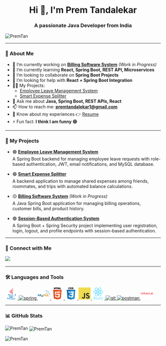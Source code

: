 <h1 align="center">Hi 👋, I'm Prem Tandalekar</h1>
<h3 align="center">A passionate Java Developer from India</h3>

<p align="left">
  <img src="https://komarev.com/ghpvc/?username=PremTan&label=Profile%20views&color=0e75b6&style=flat" alt="PremTan" />
</p>

---

### 🚀 About Me
- 🔭 I’m currently working on **[Billing Software System](https://github.com/PremTan/Billing-Software-System)** *(Work in Progress)*  
- 🌱 I’m currently learning **React, Spring Boot, REST API, Microservices**  
- 👯 I’m looking to collaborate on **Spring Boot Projects**  
- 🤝 I’m looking for help with **React + Spring Boot Integration**  
- 👨‍💻 My Projects:  
   - [Employee Leave Management System](https://github.com/PremTan/Employee-Leave-Management-System)  
   - [Smart Expense Splitter](https://github.com/PremTan/Smart-Expense-Splitter)  
- 💬 Ask me about **Java, Spring Boot, REST APIs, React**  
- 📫 How to reach me: **premtandalekar1@gmail.com**  
- 📄 Know about my experiences 👉 [Resume]([https://drive.google.com/your-resume-link](https://drive.google.com/file/d/1WgQ4E8gQ90O_SCd8cMnqqI1Kh4KlYTEc/view?usp=drive_link))  
- ⚡ Fun fact: **I think I am funny 😄**  

---

### 📌 My Projects
- 🟢 **[Employee Leave Management System](https://github.com/PremTan/Employee-Leave-Management-System)**  
   A Spring Boot backend for managing employee leave requests with role-based authentication, JWT, email notifications, and MySQL database.  

- 🟢 **[Smart Expense Splitter](https://github.com/PremTan/Smart-Expense-Splitter)**  
   A backend application to manage shared expenses among friends, roommates, and trips with automated balance calculations.  

- 🟡 **[Billing Software System](https://github.com/PremTan/Billing-Software-System)** *(Work in Progress)*  
   A Java Spring Boot application for managing billing operations, customer bills, and product history.  

- 🟢 **[Session-Based Authentication System](https://github.com/PremTan/Security-Registration)**  
   A Spring Boot + Spring Security project implementing user registration, login, logout, and profile endpoints with session-based authentication.


---

### 🤝 Connect with Me
<p align="left">
  <a href="https://linkedin.com/in/prem-ta" target="_blank">
    <img src="https://img.shields.io/badge/LinkedIn-blue?style=for-the-badge&logo=linkedin&logoColor=white"/>
  </a>
</p>

---

### 🛠 Languages and Tools
<p align="left"> 
  <a href="https://www.java.com" target="_blank" rel="noreferrer"> <img src="https://raw.githubusercontent.com/devicons/devicon/master/icons/java/java-original.svg" alt="java" width="40" height="40"/> </a>
  <a href="https://spring.io/" target="_blank" rel="noreferrer"> <img src="https://www.vectorlogo.zone/logos/springio/springio-icon.svg" alt="spring" width="40" height="40"/> </a>
  <a href="https://www.mysql.com/" target="_blank" rel="noreferrer"> <img src="https://raw.githubusercontent.com/devicons/devicon/master/icons/mysql/mysql-original-wordmark.svg" alt="mysql" width="40" height="40"/> </a>
  <a href="https://www.w3.org/html/" target="_blank" rel="noreferrer"> <img src="https://raw.githubusercontent.com/devicons/devicon/master/icons/html5/html5-original-wordmark.svg" alt="html5" width="40" height="40"/> </a>
  <a href="https://www.w3schools.com/css/" target="_blank" rel="noreferrer"> <img src="https://raw.githubusercontent.com/devicons/devicon/master/icons/css3/css3-original-wordmark.svg" alt="css3" width="40" height="40"/> </a>
  <a href="https://developer.mozilla.org/en-US/docs/Web/JavaScript" target="_blank" rel="noreferrer"> <img src="https://raw.githubusercontent.com/devicons/devicon/master/icons/javascript/javascript-original.svg" alt="javascript" width="40" height="40"/> </a>
  <a href="https://reactjs.org/" target="_blank" rel="noreferrer"> <img src="https://raw.githubusercontent.com/devicons/devicon/master/icons/react/react-original-wordmark.svg" alt="react" width="40" height="40"/> </a>
  <a href="https://git-scm.com/" target="_blank" rel="noreferrer"> <img src="https://www.vectorlogo.zone/logos/git-scm/git-scm-icon.svg" alt="git" width="40" height="40"/> </a>
  <a href="https://postman.com" target="_blank" rel="noreferrer"> <img src="https://www.vectorlogo.zone/logos/getpostman/getpostman-icon.svg" alt="postman" width="40" height="40"/> </a>
  <a href="https://www.oracle.com/" target="_blank" rel="noreferrer"> <img src="https://raw.githubusercontent.com/devicons/devicon/master/icons/oracle/oracle-original.svg" alt="oracle" width="40" height="40"/> </a>
</p>

---

### 📊 GitHub Stats
<p><img align="left" src="https://github-readme-stats.vercel.app/api/top-langs?username=PremTan&show_icons=true&locale=en&layout=compact" alt="PremTan" /></p>
<p>&nbsp;<img align="center" src="https://github-readme-stats.vercel.app/api?username=PremTan&show_icons=true&locale=en" alt="PremTan" /></p>
<p><img align="center" src="https://github-readme-streak-stats.herokuapp.com/?user=PremTan&" alt="PremTan" /></p>

